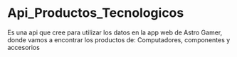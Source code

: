 # Api_Productos_Tecnologicos

Es una api que cree para utilizar los datos en la app web de Astro Gamer, donde vamos a encontrar los productos de: Computadores, componentes y accesorios
